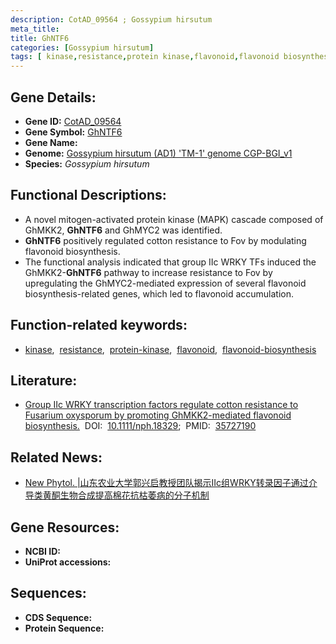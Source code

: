 ```yaml
---
description: CotAD_09564 ; Gossypium hirsutum
meta_title:
title: GhNTF6
categories: [Gossypium hirsutum]
tags: [ kinase,resistance,protein kinase,flavonoid,flavonoid biosynthesis ]
---
```


## Gene Details:
- **Gene ID:**	[CotAD_09564]()
- **Gene Symbol:** <u>GhNTF6</u>
- **Gene Name:** 
- **Genome:** [Gossypium hirsutum (AD1) 'TM-1' genome CGP-BGI_v1]()
- **Species:** *Gossypium hirsutum*

## Functional Descriptions:
   - A novel mitogen-activated protein kinase (MAPK) cascade composed of GhMKK2, **GhNTF6** and GhMYC2 was identified.
   - **GhNTF6** positively regulated cotton resistance to Fov by modulating flavonoid biosynthesis.
   - The functional analysis indicated that group IIc WRKY TFs induced the GhMKK2-**GhNTF6** pathway to increase resistance to Fov by upregulating the GhMYC2-mediated expression of several flavonoid biosynthesis-related genes, which led to flavonoid accumulation.

## Function-related keywords:
   - [kinase](/tags/kinase/),&nbsp;&nbsp;[resistance](/tags/resistance/),&nbsp;&nbsp;[protein-kinase](/tags/protein-kinase/),&nbsp;&nbsp;[flavonoid](/tags/flavonoid/),&nbsp;&nbsp;[flavonoid-biosynthesis](/tags/flavonoid-biosynthesis/)

## Literature:
   - [Group IIc WRKY transcription factors regulate cotton resistance to Fusarium oxysporum by promoting GhMKK2-mediated flavonoid biosynthesis.]( https://nph.onlinelibrary.wiley.com/doi/10.1111/nph.18329)&nbsp;&nbsp;DOI:&nbsp;&nbsp;[10.1111/nph.18329](https://nph.onlinelibrary.wiley.com/doi/10.1111/nph.18329);&nbsp;&nbsp;PMID:&nbsp;&nbsp;[35727190](https://pubmed.ncbi.nlm.nih.gov/35727190/)

## Related News:
   - [New Phytol. |山东农业大学郭兴启教授团队揭示ΙΙc组WRKY转录因子通过介导类黄酮生物合成提高棉花抗枯萎病的分子机制](https://mp.weixin.qq.com/s?__biz=Mzg3MDEwNDEyMg==&mid=2247531875&idx=2&sn=21728dbe7e270b65ab78ffe315d58455&chksm=ce90d036f9e75920246f6ad8d2db9039559ca6d67213823e2bb8615ceddaf51bbb2a1a9ea447&scene=27#wechat_redirect)

## Gene Resources:
- **NCBI ID:**  [](https://www.ncbi.nlm.nih.gov/gene/?term=)
- **UniProt accessions:** [](https://www.uniprot.org/uniprotkb//entry)



## Sequences:
- **CDS Sequence:**
- **Protein Sequence:**
